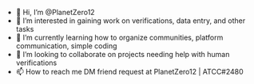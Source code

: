 - 👋 Hi, I’m @PlanetZero12
- 👀 I’m interested in gaining work on verifications, data entry, and other tasks
- 🌱 I’m currently learning how to organize communities, platform communication, simple coding
- 💞️ I’m looking to collaborate on projects needing help with human verifications
- 📫 How to reach me DM friend request at PlanetZero12 | ATCC#2480

<!---
PlanetZero12/PlanetZero12 is a ✨ special ✨ repository because its `README.md` (this file) appears on your GitHub profile.
You can click the Preview link to take a look at your changes.
--->
